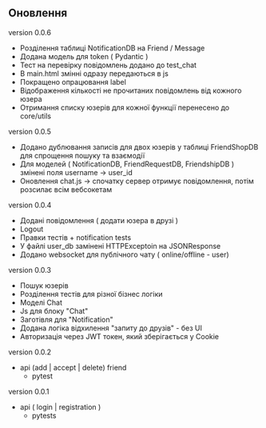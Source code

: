 ## Оновлення

version 0.0.6
- Розділення таблиці NotificationDB на Friend / Message
- Додана модель для token ( Pydantic )
- Тест на перевірку повідомлень додано до test_chat
- В main.html змінні одразу передаються в js
- Покращено опрацювання label
- Відображення кількості не прочитаних повідомлень від кожного юзера
- Отримання списку юзерів для кожної функції перенесено до core/utils

version 0.0.5
- Додано дублювання записів для двох юзерів у таблиці FriendShopDB для спрощення пошуку та взаємодії
- Для моделей ( NotificationDB, FriendRequestDB, FriendshipDB ) змінені поля username -> user_id
- Оновлення chat.js -> спочатку сервер отримує повідомлення, потім розсилає всім вебсокетам

version 0.0.4
- Додані повідомлення ( додати юзера в друзі )
- Logout
- Правки тестів + notification tests
- У файлі user_db замінені HTTPExceptoin на JSONResponse
- Додано websocket для публічного чату ( online/offline - user)

version 0.0.3
- Пошук юзерів
- Розділення тестів для різної бізнес логіки
- Моделі Chat
- Js для блоку "Chat"
- Заготівля для "Notification"
- Додана логіка відхилення "запиту до друзів" - без UI
- Авторизація через JWT токен, який зберігається у Cookie

version 0.0.2
- api (add | accept | delete) friend
    - pytest

version 0.0.1
- api ( login | registration )
    - pytests